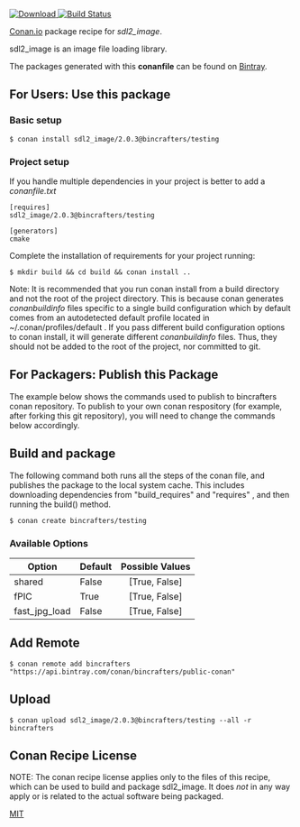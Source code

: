 [![Download](https://api.bintray.com/packages/bincrafters/public-conan/sdl2_image%3Abincrafters/images/download.svg) ](https://bintray.com/bincrafters/public-conan/sdl2_image%3Abincrafters/_latestVersion)
[![Build Status](https://travis-ci.org/bincrafters/conan-sdl2_image.svg?branch=testing%2F2.0.3)](https://travis-ci.org/bincrafters/conan-sdl2_image)

[Conan.io](https://conan.io) package recipe for *sdl2_image*.

sdl2_image is an image file loading library.

The packages generated with this **conanfile** can be found on [Bintray](https://bintray.com/bincrafters/public-conan/sdl2_image%3Abincrafters).

## For Users: Use this package

### Basic setup

    $ conan install sdl2_image/2.0.3@bincrafters/testing

### Project setup

If you handle multiple dependencies in your project is better to add a *conanfile.txt*

    [requires]
    sdl2_image/2.0.3@bincrafters/testing

    [generators]
    cmake

Complete the installation of requirements for your project running:

    $ mkdir build && cd build && conan install ..

Note: It is recommended that you run conan install from a build directory and not the root of the project directory.  This is because conan generates *conanbuildinfo* files specific to a single build configuration which by default comes from an autodetected default profile located in ~/.conan/profiles/default .  If you pass different build configuration options to conan install, it will generate different *conanbuildinfo* files.  Thus, they should not be added to the root of the project, nor committed to git.

## For Packagers: Publish this Package

The example below shows the commands used to publish to bincrafters conan repository. To publish to your own conan respository (for example, after forking this git repository), you will need to change the commands below accordingly.

## Build and package

The following command both runs all the steps of the conan file, and publishes the package to the local system cache.  This includes downloading dependencies from "build_requires" and "requires" , and then running the build() method.

    $ conan create bincrafters/testing


### Available Options
| Option        | Default | Possible Values  |
| ------------- |:----------------- |:------------:|
| shared      | False |  [True, False] |
| fPIC      | True |  [True, False] |
| fast_jpg_load      | False |  [True, False] |

## Add Remote

    $ conan remote add bincrafters "https://api.bintray.com/conan/bincrafters/public-conan"

## Upload

    $ conan upload sdl2_image/2.0.3@bincrafters/testing --all -r bincrafters


## Conan Recipe License

NOTE: The conan recipe license applies only to the files of this recipe, which can be used to build and package sdl2_image.
It does *not* in any way apply or is related to the actual software being packaged.

[MIT](https://github.com/Croydon/conan-sdl2_image.git/blob/release/2.0.3/LICENSE.md)

